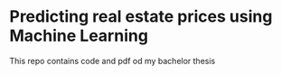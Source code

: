 # Predicting real estate prices using Machine Learning

This repo contains code and pdf od my bachelor thesis
